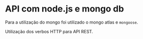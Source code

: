 # API com node.js e mongo db

Para a utilização do mongo foi utilizado o mongo atlas e `mongoose`.

Utilização dos verbos HTTP para API REST.